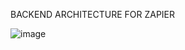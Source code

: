 BACKEND ARCHITECTURE FOR ZAPIER

![image](https://github.com/user-attachments/assets/1410214d-d189-427d-b77d-de0bd5772752)
